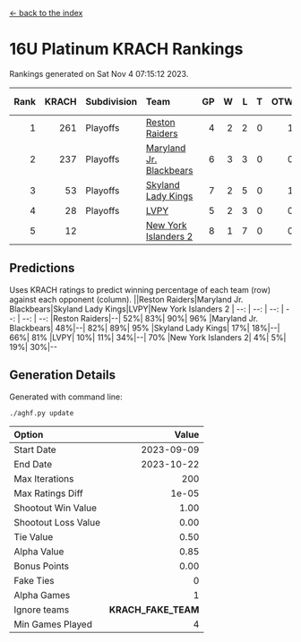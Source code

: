 [<- back to the index](readme.md)
# 16U Platinum KRACH Rankings
Rankings generated on Sat Nov  4 07:15:12 2023.

Rank|KRACH|Subdivision|Team|GP|W|L|T|OTW|OTL|SoS|Exp Wins|Win Diff
---:|---:|:---|:---|---:|---:|---:|---:|---:|---:|---:|---:|---:
1|261|Playoffs|[Reston Raiders](https://gamesheetstats.com/seasons/3663/teams/140850/schedule)|4|2|2|0|1|0|779|2.8|-0.0
2|237|Playoffs|[Maryland Jr. Blackbears](https://gamesheetstats.com/seasons/3663/teams/140848/schedule)|6|3|3|0|0|1|669|3.9|0.0
3|53|Playoffs|[Skyland Lady Kings](https://gamesheetstats.com/seasons/3663/teams/140849/schedule)|7|2|5|0|1|0|521|2.9|0.0
4|28|Playoffs|[LVPY](https://gamesheetstats.com/seasons/3663/teams/140844/schedule)|5|2|3|0|0|0|93|2.9|0.0
5|12||[New York Islanders 2](https://gamesheetstats.com/seasons/3663/teams/140851/schedule)|8|1|7|0|0|1|248|1.9|0.0

## Predictions
Uses KRACH ratings to predict winning percentage of each team (row) against each opponent (column).
||Reston Raiders|Maryland Jr. Blackbears|Skyland Lady Kings|LVPY|New York Islanders 2
| --: | --: | --: | --: | --: | --: 
|Reston Raiders|--| 52%| 83%| 90%| 96%
|Maryland Jr. Blackbears| 48%|--| 82%| 89%| 95%
|Skyland Lady Kings| 17%| 18%|--| 66%| 81%
|LVPY| 10%| 11%| 34%|--| 70%
|New York Islanders 2|  4%|  5%| 19%| 30%|--

## Generation Details

Generated with command line:
```
./aghf.py update
```

| Option | Value |
| :----- | ----: |
| Start Date | 2023-09-09 |
| End Date | 2023-10-22 |
| Max Iterations | 200 |
| Max Ratings Diff | 1e-05 |
| Shootout Win Value | 1.00 |
| Shootout Loss Value | 0.00 |
| Tie Value | 0.50 |
| Alpha Value | 0.85 |
| Bonus Points | 0.00 |
| Fake Ties | 0 |
| Alpha Games | 1 |
| Ignore teams | __KRACH_FAKE_TEAM__ |
| Min Games Played | 4 |

